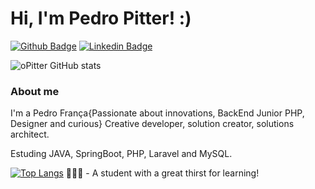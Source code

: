 # Hi, I'm Pedro Pitter! :)

[![Github Badge](https://img.shields.io/badge/-Github-000?style=flat-square&logo=Github&logoColor=white&link=https://github.com/oPitter)](https://github.com/oPitter)
[![Linkedin Badge](https://img.shields.io/badge/-LinkedIn-blue?style=flat-square&logo=Linkedin&logoColor=white&link=https://www.linkedin.com/in/pedro-de-fran%C3%A7a-69599a170/)](https://www.linkedin.com/in/pedro-de-fran%C3%A7a-69599a170/)

![oPitter GitHub stats](https://github-readme-stats.vercel.app/api?username=oPitter&theme=dark&show_icons=true)
                    
### About me
I'm a Pedro França{Passionate about innovations, BackEnd Junior PHP, Designer and 
curious} Creative developer, solution creator, solutions architect.

  Estuding JAVA, SpringBoot, PHP, Laravel and MySQL.

[![Top Langs](https://github-readme-stats.vercel.app/api/top-langs/?username=oPitter&layout=compact)](https://github.com/anuraghazra/github-readme-stats)
 👨🏼‍🏫 - A student with a great thirst for learning!

